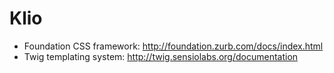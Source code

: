 Klio
====

* Foundation CSS framework: http://foundation.zurb.com/docs/index.html
* Twig templating system: http://twig.sensiolabs.org/documentation
